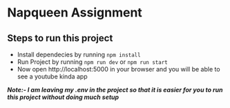 # Napqueen Assignment

## Steps to run this project
- Install dependecies by running `npm install`
- Run Project by running `npm run dev` or `npm run start`
- Now open http://localhost:5000 in your browser and you will be able to see a youtube kinda app


***Note:- I am leaving my .env in the project so that it is easier for you to run this project without doing much setup***